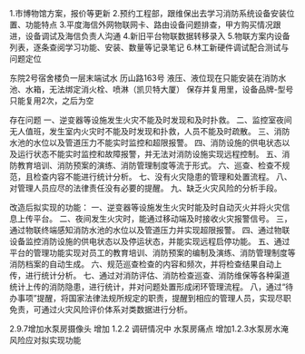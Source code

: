 1.市博物馆方案，报价等更新
2.预约工程部，跟维保出去学习消防系统设备安装位置、功能特点
3.平度海信外网物联网卡、路由设备问题排查，甲方购买情况跟进，设备调试及海信负责人沟通
4.新旧平台物联数据转移录入
5.物联方案内设备列表，逐条查阅学习功能、安装、数量等记录笔记
6.林工新硬件调试配合测试与问题定位

东院2号宿舍楼负一层末端试水 历山路163号
液压、液位现在只能安装在消防水池、水箱，无法绑定消火栓、喷淋（凯贝特大厦）
保存并复用里，设备品牌-型号只能复用2次，之后为空


存在问题
一、逆变器等设施发生火灾不能及时发现和及时扑救。
二、监控室夜间无人值班，发生室内火灾时不能及时发现和扑救，人员不能及时疏散。
三、消防水池的水位以及管道压力不能实时监控和超限报警。
四、消防设施的供电状态以及运行状态不能实时监控和故障报警，并无法对消防设施实现远程控制。
五、消防教育培训、消防预案的演练、消防管理制度等流于形式。
六、巡查、检查不规范，且检查内容不能进行统计分析。
七、没有火灾隐患的管理和处置流程。
八、对管理人员应尽的法律责任没有必要的提醒。
九、缺乏火灾风险的分析手段。

改造后拟实现的功能：
一、逆变器等设施发生火灾时能及时自动灭火并将火灾信息上传平台。
二、夜间发生火灾时，能通过移动端及时接收火灾报警信号。
三，通过物联终端感知消防水池的水位以及管道压力并实现超限报警。
四、通过物联设备监控消防设施的供电状态以及停运状态，并能实现远程启停功能。
五、通过平台的管理功能实现对员工的教育培训、消防预案的编制及演练、消防管理制度等消防档案的自动生成。
六、规范巡查检查的内容和频次，并将检查结果自动上传，进行统计分析。
七、通过对消防评估、消防检查巡查、消防维保等各种渠道统计上传的消防隐患，进行统计，并对问题处置形成闭环管理流程。
八，通过“待办事项”提醒，将国家法律法规所规定的职责，提醒到相应的管理人员，实现尽职免责，可通过火灾风险评价体系对类数据进行分析。

2.9.7增加水泵房摄像头
增加 1.2.2 调研情况中 水泵房痛点
增加1.2.3水泵房水淹风险应对拟实现功能